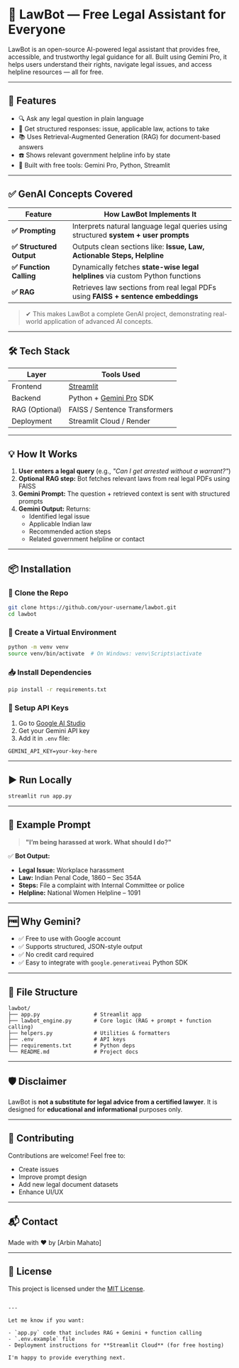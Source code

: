 # 🧠 LawBot — Free Legal Assistant for Everyone

LawBot is an open-source AI-powered legal assistant that provides free, accessible, and trustworthy legal guidance for all. Built using Gemini Pro, it helps users understand their rights, navigate legal issues, and access helpline resources — all for free.

---

## 🚀 Features

- 🔍 Ask any legal question in plain language
- 🧾 Get structured responses: issue, applicable law, actions to take
- 📚 Uses Retrieval-Augmented Generation (RAG) for document-based answers
- ☎️ Shows relevant government helpline info by state
- 💬 Built with free tools: Gemini Pro, Python, Streamlit

---

## ✅ GenAI Concepts Covered

| Feature                  | How LawBot Implements It                                                             |
| ------------------------ | ------------------------------------------------------------------------------------ |
| **✅ Prompting**         | Interprets natural language legal queries using structured **system + user prompts** |
| **✅ Structured Output** | Outputs clean sections like: **Issue, Law, Actionable Steps, Helpline**              |
| **✅ Function Calling**  | Dynamically fetches **state-wise legal helplines** via custom Python functions       |
| **✅ RAG**               | Retrieves law sections from real legal PDFs using **FAISS + sentence embeddings**    |

> ✔ This makes LawBot a complete GenAI project, demonstrating real-world application of advanced AI concepts.

---

## 🛠️ Tech Stack

| Layer          | Tools Used                                                |
| -------------- | --------------------------------------------------------- |
| Frontend       | [Streamlit](https://streamlit.io/)                        |
| Backend        | Python + [Gemini Pro](https://makersuite.google.com/) SDK |
| RAG (Optional) | FAISS / Sentence Transformers                             |
| Deployment     | Streamlit Cloud / Render                                  |

---

## 💡 How It Works

1. **User enters a legal query** (e.g., _"Can I get arrested without a warrant?"_)
2. **Optional RAG step:** Bot fetches relevant laws from real legal PDFs using FAISS
3. **Gemini Prompt:** The question + retrieved context is sent with structured prompts
4. **Gemini Output:** Returns:
   - Identified legal issue
   - Applicable Indian law
   - Recommended action steps
   - Related government helpline or contact

---

## 📦 Installation

### 🔗 Clone the Repo

```bash
git clone https://github.com/your-username/lawbot.git
cd lawbot
```

### 🐍 Create a Virtual Environment

```bash
python -m venv venv
source venv/bin/activate  # On Windows: venv\Scripts\activate
```

### 📥 Install Dependencies

```bash
pip install -r requirements.txt
```

### 🔑 Setup API Keys

1. Go to [Google AI Studio](https://makersuite.google.com/)
2. Get your Gemini API key
3. Add it in `.env` file:

```env
GEMINI_API_KEY=your-key-here
```

---

## ▶️ Run Locally

```bash
streamlit run app.py
```

---

## 🧪 Example Prompt

> **"I’m being harassed at work. What should I do?"**

✅ **Bot Output:**

- **Legal Issue:** Workplace harassment
- **Law:** Indian Penal Code, 1860 – Sec 354A
- **Steps:** File a complaint with Internal Committee or police
- **Helpline:** National Women Helpline – 1091

---

## 🆓 Why Gemini?

- ✅ Free to use with Google account
- ✅ Supports structured, JSON-style output
- ✅ No credit card required
- ✅ Easy to integrate with `google.generativeai` Python SDK

---

## 📄 File Structure

```
lawbot/
├── app.py                 # Streamlit app
├── lawbot_engine.py       # Core logic (RAG + prompt + function calling)
├── helpers.py             # Utilities & formatters
├── .env                   # API keys
├── requirements.txt       # Python deps
└── README.md              # Project docs
```

---

## 🛡️ Disclaimer

LawBot is **not a substitute for legal advice from a certified lawyer**. It is designed for **educational and informational** purposes only.

---

## 🙌 Contributing

Contributions are welcome! Feel free to:

- Create issues
- Improve prompt design
- Add new legal document datasets
- Enhance UI/UX

---

## 📬 Contact

Made with ❤️ by \[Arbin Mahato]

---

## 🏁 License

This project is licensed under the [MIT License](LICENSE).

```

---

Let me know if you want:

- `app.py` code that includes RAG + Gemini + function calling
- `.env.example` file
- Deployment instructions for **Streamlit Cloud** (for free hosting)

I'm happy to provide everything next.
```
